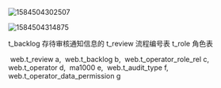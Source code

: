 ![1584504302507](C:\Users\Administrator\AppData\Roaming\Typora\typora-user-images\1584504302507.png)

![1584504314875](C:\Users\Administrator\AppData\Roaming\Typora\typora-user-images\1584504314875.png)



t_backlog 存待审核通知信息的
t_review 流程编号表
t_role 角色表



​				web.t_review a, 
​				web.t_backlog b, 
​				web.t_operator_role_rel c, 
​				web.t_operator d,
​				ma1000 e,
​				web.t_audit_type f,
​				web.t_operator_data_permission g